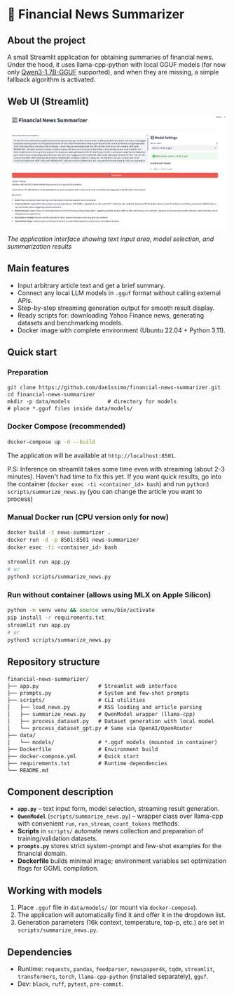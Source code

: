 # 📰 Financial News Summarizer

## About the project
A small Streamlit application for obtaining summaries of financial news.
Under the hood, it uses llama-cpp-python with local GGUF models (for now only [Qwen3-1.7B-GGUF](https://huggingface.co/Qwen/Qwen3-1.7B-GGUF) supported), and when they are missing, a simple fallback algorithm is activated.

## Web UI (Streamlit)
![Financial News Summarizer Interface](docs/demo.png)

*The application interface showing text input area, model selection, and summarization results*

## Main features
- Input arbitrary article text and get a brief summary.
- Connect any local LLM models in `.gguf` format without calling external APIs.
- Step-by-step streaming generation output for smooth result display.
- Ready scripts for: downloading Yahoo Finance news, generating datasets and benchmarking models.
- Docker image with complete environment (Ubuntu 22.04 + Python 3.11).

## Quick start
### Preparation
```
git clone https://github.com/dan1ssimo/financial-news-summarizer.git
cd financial-news-summarizer
mkdir -p data/models            # directory for models
# place *.gguf files inside data/models/
```
### Docker Compose (recommended)
```bash
docker-compose up -d --build
```
The application will be available at `http://localhost:8501`.

P.S: Inference on streamlit takes some time even with streaming (about 2-3 minutes). Haven't had time to fix this yet. If you want quick results, go into the container (`docker exec -ti <container_id> bash`) and run `python3 scripts/summarize_news.py` (you can change the article you want to process)

### Manual Docker run (CPU version only for now)
```bash
docker build -t news-summarizer .
docker run -d -p 8501:8501 news-summarizer
docker exec -ti <container_id> bash

streamlit run app.py
# or
python3 scripts/summarize_news.py
```

### Run without container (allows using MLX on Apple Silicon)
```bash
python -m venv venv && source venv/bin/activate
pip install -r requirements.txt
streamlit run app.py
# or
python3 scripts/summarize_news.py
```

## Repository structure
```text
financial-news-summarizer/
├── app.py                   # Streamlit web interface
├── prompts.py               # System and few-shot prompts
├── scripts/                 # CLI utilities
│   ├── load_news.py         # RSS loading and article parsing
│   ├── summarize_news.py    # QwenModel wrapper (llama-cpp)
│   ├── process_dataset.py   # Dataset generation with local model
│   └── process_dataset_gpt.py # Same via OpenAI/OpenRouter
├── data/
│   └── models/              # *.gguf models (mounted in container)
├── Dockerfile               # Environment build
├── docker-compose.yml       # Quick start
├── requirements.txt         # Runtime dependencies
└── README.md
```

## Component description
- **`app.py`** – text input form, model selection, streaming result generation.
- **`QwenModel`** (`scripts/summarize_news.py`) – wrapper class over llama-cpp with convenient `run`, `run_stream`, `count_tokens` methods.
- **Scripts** in `scripts/` automate news collection and preparation of training/validation datasets.
- **`prompts.py`** stores strict system-prompt and few-shot examples for the financial domain.
- **Dockerfile** builds minimal image; environment variables set optimization flags for GGML compilation.

## Working with models
1. Place `.gguf` file in `data/models/` (or mount via `docker-compose`).
2. The application will automatically find it and offer it in the dropdown list.
3. Generation parameters (16k context, temperature, top-p, etc.) are set in `scripts/summarize_news.py`.

## Dependencies
- Runtime: `requests`, `pandas`, `feedparser`, `newspaper4k`, `tqdm`, `streamlit`, `transformers`, `torch`, `llama-cpp-python` (installed separately), `gguf`.
- Dev: `black`, `ruff`, `pytest`, `pre-commit`.
